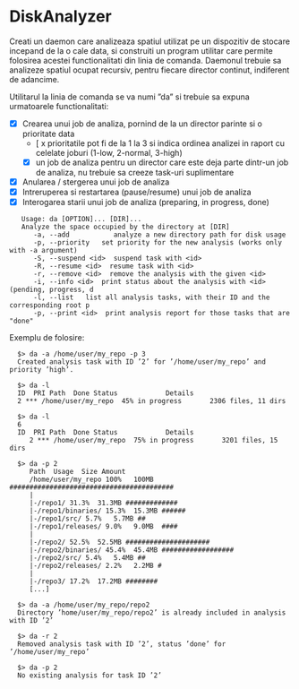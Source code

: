 # DiskAnalyzer

Creati un daemon care analizeaza spatiul utilizat pe un dispozitiv de stocare incepand de la o cale data, si construiti un program utilitar care permite folosirea acestei functionalitati din linia de comanda.
Daemonul trebuie sa analizeze spatiul ocupat recursiv, pentru fiecare director continut, indiferent de adancime.

Utilitarul la linia de comanda se va numi ”da” si trebuie sa expuna urmatoarele functionalitati: 
- [x] Crearea unui job de analiza, pornind de la un director parinte si o prioritate data
    - [ x prioritatile pot fi de la 1 la 3 si indica ordinea analizei in raport cu celelate joburi (1-low, 2-normal, 3-high)
    - [x] un job de analiza pentru un director care este deja parte dintr-un job de analiza, nu trebuie sa creeze task-uri suplimentare
- [x] Anularea / stergerea unui job de analiza
- [x] Intreruperea si restartarea (pause/resume) unui job de analiza
- [x] Interogarea starii unui job de analiza (preparing, in progress, done)

```
   Usage: da [OPTION]... [DIR]...
   Analyze the space occupied by the directory at [DIR]
      -a, --add           analyze a new directory path for disk usage
      -p, --priority   set priority for the new analysis (works only with -a argument)
      -S, --suspend <id>  suspend task with <id>
      -R, --resume <id>  resume task with <id>
      -r, --remove <id>  remove the analysis with the given <id>
      -i, --info <id>  print status about the analysis with <id> (pending, progress, d
      -l, --list   list all analysis tasks, with their ID and the corresponding root p
      -p, --print <id>  print analysis report for those tasks that are "done"
```

Exemplu de folosire:
```
  $> da -a /home/user/my_repo -p 3
  Created analysis task with ID ’2’ for ’/home/user/my_repo’ and priority ’high’.

  $> da -l
  ID  PRI Path  Done Status            Details
  2 *** /home/user/my_repo  45% in progress       2306 files, 11 dirs

  $> da -l
  6
  ID  PRI Path  Done Status            Details
     2 *** /home/user/my_repo  75% in progress       3201 files, 15 dirs
     
  $> da -p 2
     Path  Usage  Size Amount
     /home/user/my_repo 100%   100MB  #########################################
     |
     |-/repo1/ 31.3%  31.3MB #############
     |-/repo1/binaries/ 15.3%  15.3MB ######
     |-/repo1/src/ 5.7%   5.7MB ##
     |-/repo1/releases/ 9.0%   9.0MB  ####
     |
     |-/repo2/ 52.5%  52.5MB #####################
     |-/repo2/binaries/ 45.4%  45.4MB ##################
     |-/repo2/src/ 5.4%   5.4MB ##
     |-/repo2/releases/ 2.2%   2.2MB #
     |
     |-/repo3/ 17.2%  17.2MB ########
     [...]
     
  $> da -a /home/user/my_repo/repo2
  Directory ’home/user/my_repo/repo2’ is already included in analysis with ID ’2’
  
  $> da -r 2
  Removed analysis task with ID ’2’, status ’done’ for ’/home/user/my_repo’
  
  $> da -p 2
  No existing analysis for task ID ’2’
```
